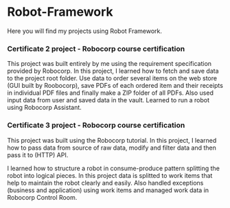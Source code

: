 # Robot-Framework
Here you will find my projects using Robot Framework.

### Certificate 2 project - Robocorp course certification
This project was built entirely by me using the requirement specification provided by Robocorp. In this project, I learned how to fetch and save data to the project root folder. Use data to order several items on the web store (GUI built by Roobocorp), save PDFs of each ordered item and their receipts in individual PDF files and finally make a ZIP folder of all PDFs. Also used input data from user and saved data in the vault. Learned to run a robot using Robocorp Assistant.

### Certificate 3 project - Robocorp course certification

This project was built using the Robocorp tutorial. In this project, I learned how to pass data from source of raw data, modify and filter data and then pass it to (HTTP) API.

I learned how to structure a robot in consume-produce pattern splitting the robot into logical pieces. In this project data is splitted to work items that help to maintain the robot clearly and easily. Also handled exceptions (business and application) using work items and managed work data in Robocorp Control Room.
